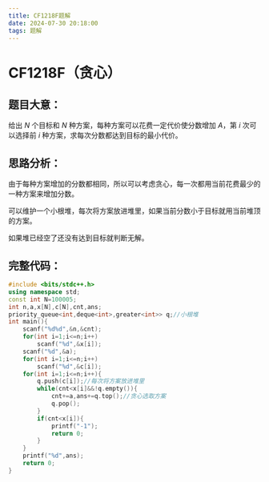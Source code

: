 ```yaml
---
title: CF1218F题解
date: 2024-07-30 20:18:00
tags: 题解
---
```

# CF1218F（贪心）

## 题目大意：

给出 $N$ 个目标和 $N$ 种方案，每种方案可以花费一定代价使分数增加 $A$，第 $i$ 次可以选择前 $i$ 种方案，求每次分数都达到目标的最小代价。

## 思路分析：

由于每种方案增加的分数都相同，所以可以考虑贪心，每一次都用当前花费最少的一种方案来增加分数。

可以维护一个小根堆，每次将方案放进堆里，如果当前分数小于目标就用当前堆顶的方案。

如果堆已经空了还没有达到目标就判断无解。

## 完整代码：

```cpp
#include <bits/stdc++.h>
using namespace std;
const int N=100005;
int n,a,x[N],c[N],cnt,ans;
priority_queue<int,deque<int>,greater<int>> q;//小根堆
int main(){
	scanf("%d%d",&n,&cnt);
	for(int i=1;i<=n;i++)
		scanf("%d",&x[i]);
	scanf("%d",&a);
	for(int i=1;i<=n;i++)
		scanf("%d",&c[i]);
	for(int i=1;i<=n;i++){
		q.push(c[i]);//每次将方案放进堆里
		while(cnt<x[i]&&!q.empty()){
			cnt+=a,ans+=q.top();//贪心选取方案
			q.pop();
		}
		if(cnt<x[i]){
			printf("-1");
			return 0;
		}
	}
	printf("%d",ans);
	return 0;
}
```

